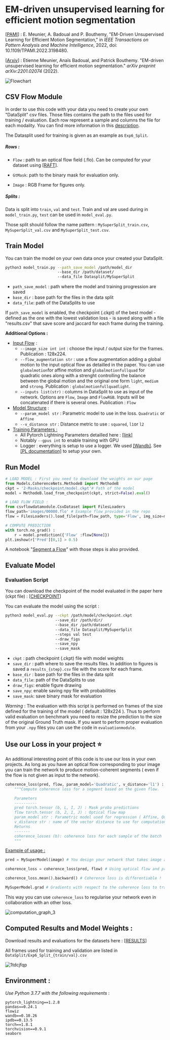 # EM-driven unsupervised learning for efficient motion segmentation

[[PAMI]()] : E. Meunier, A. Badoual and P. Bouthemy, "EM-Driven Unsupervised Learning for Efficient Motion Segmentation," in *IEEE Transactions on Pattern Analysis and Machine Intelligence*, 2022, doi: 10.1109/TPAMI.2022.3198480.

[[Arxiv](https://arxiv.org/pdf/2201.02074.pdf)] : Etienne Meunier, Anaïs Badoual, and Patrick Bouthemy. "EM-driven unsupervised learning for efficient motion segmentation." *arXiv preprint arXiv:2201.02074* (2022). 

![Flowchart](images/Flowchart.png)

## CSV Flow Module 

In order to use this code with your data you need to create your own "DataSplit" csv files. Those files contains the path to the files used for training / evaluation. Each row represent a sample and columns the file for each modality.  You can find more information in this [description](csvflowdatamodule/README.md).

The Datasplit used for training is given as an example as `Exp6_Split`.

##### Rows :

- `Flow` : path to an optical flow field (.flo). Can be computed for your dataset using [[RAFT](https://github.com/princeton-vl/RAFT)]. 

- `GtMask`: path to the binary mask for evaluation only. 

- `Image` : RGB Frame for figures only. 

##### Splits :

Data is split into `train`, `val` and `test`. Train and val are used during in `model_train.py`, `test` can be used in `model_eval.py`. 

Those split should follow the name pattern : `MySuperSplit_train.csv`, `MySuperSplit_val.csv` and `MySuperSplit_test.csv`. 

## Train Model 

You can train the model on your own data once your created your DataSplit. 

```bash
python3 model_train.py --path_save_model /path/model_dir
					   --base_dir /path/dataset/
                       --data_file Datasplit/MySuperSplit
```

- `path_save_model` : path where the model and training progression are saved
- `base_dir` : base path for the files in the data split 
- `data_file`: path of the DataSplits to use 

If `path_save_model` is enabled, the checkpoint (.ckpt) of the best model - defined as the one with the lowest validation loss - is saved along with a file "results.csv" that save score and jaccard for each frame during the training. 

**Additional Options :** 

- <u>Input Flow</u> : 
  - `--image_size int int`  : choose the input  / output size for the frames. Publication : 128x224.
  - `--flow_augmentation str` : use a flow augmentation adding a global motion to the input optical flow as detailled in the paper. You can use `globalmotion`for affine motion and `globalmotionfullquad` for quadratic ones along with a strenght controlling the balance between the global motion and the original one form `light`, `medium` and `strong`.  Publication : `globalmotionfullquadlight`. 
  - `--inputs list(str)` : columns in DataSplit to use as input of the network. Options are `Flow`, `Image` and `FlowRGB`. Inputs will be concatenated if there is several ones.  Publication : `Flow`
- <u>Model Structure</u> : 
  - `--param_model str` : Parametric model to use in the loss. `Quadratic` or `Affine`
  - `--v_distance str` : Distance metric to use : `squared`, `l1`or `l2`
- <u>Training Parameters :</u> 
  - All Pytorch Lightning Parameters detailled here : [[link]](https://pytorch-lightning.readthedocs.io/en/latest/common/lightning_module.html)
  - Notably `--gpus int` to enable training with GPU
  - Logger : everything is setup to use a logger. We used [[Wandb]](https://docs.wandb.ai/). See [[PL documentation]](https://pytorch-lightning.readthedocs.io/en/latest/) to setup your own.

## Run Model 

```python
# LOAD MODEL : First you need to download the weights on our page
from Models.CoherenceNets.MethodeB import MethodeB
ckpt = '2-Masks/checkpoint/model.ckpt'# Path of the model 
model = MethodeB.load_from_checkpoint(ckpt, strict=False).eval()

# LOAD FLOW FIELD : 
from csvflowdatamodule.CsvDataset import FilesLoaders
flow_path='images/00000.flo' # Example flow provided in the repo
flow = FilesLoaders().load_file(path=flow_path, type='Flow', img_size=model.hparams['img_size'])

# COMPUTE PREDICTION
with torch.no_grad() :
    r = model.prediction({'Flow' :flow[None]})
plt.imshow(r['Pred'][0,1] > 0.5)
```

A notebook "[Segment a Flow](Segment-a-Flow.ipynb)" with those steps is also provided.

## Evaluate Model 

### Evaluation Script

You can download the checkpoint of the model evaluated in the paper here (ckpt file) : [[CHECKPOINT](https://gitlab.inria.fr/serpico/em-driven-segmentation-data/-/tree/main/2-Masks%20(%201tdcjfqp%20)/checkpoint)]

You can evaluate the model using the script : 

```bash
python3 model_eval.py --ckpt /path/model/checkpoint.ckpt
					  --save_dir /path/dir/
					  --base_dir /path/dataset/
                      --data_file Datasplit/MySuperSplit
					  --steps val test
					  --draw_figs 
					  --save_npy 
					  --save_mask 
```

- `ckpt` : path checkpoint (.ckpt) file with model weights
- `save_dir` : path where to save the results files. In addition to figures is saved a `results_{step}.csv` file with the score for each frame.
- `base_dir` : base path for the files in the data split 
- `data_file`: path of the DataSplits to use 
- `draw_figs`: enable figure drawing 
- `save_npy`: enable saving npy file with probabilities
- `save_mask`: save binary mask for evaluation

*Warning* : The evaluation with this script is performed on frames of the size defined for the training of the model ( default : 128x224 ). Thus to perform valid evaluation on benchmark you need to resize the prediction to the size of the original Ground Truth mask. If you want to perform proper evaluation from your `.npy` files you can use the code in `evaluationmodule`.

## Use our Loss in your project :star:

An additional interesting point of this code is to use our loss in your own projects. As long as you have an optical flow corresponding to your image you can train the network to produce motion-coherent segments ( even if the flow is not given as input to the network). 

```python
coherence_loss(pred, flow, param_model='Quadratic', v_distance='l1') :
    """Compute coherence loss for a segment based on the given flow.

    Parameters
    ----------
    pred torch.tensor (b, L, I, J) : Mask proba predictions
    flow torch.tensor (b, 2, I, J) : Optical flow map
    param_model str : Parametric model used for regression ( Affine, Quadratic). Default : Quadratic
    v_distance str : name of the vector distance to use for computation (l1, l2, squared). Default : l1
    Returns
    -------
    coherence_losses (b): coherence loss for each sample of the batch
    """
```

<u>Example of usage :</u> 

```python
pred = MySuperModel(image) # You design your network that takes image as input and return segmentation pred

coherence_loss = coherence_loss(pred, flow) # Using optical flow and prediction compute coherence loss

coherence_loss.mean().backward() # Coherence loss is differentiable ! 

MySuperModel.grad # Gradients with respect to the coherence loss to train your network. 
```

This way you can use `coherence_loss` to regularise your network even in collaboration with an other loss. 

![computation_graph_3](images/computation_graph_3.png)

## Computed Results and Model Weights : 

Download results and evaluations for the datasets here : [[RESULTS](https://gitlab.inria.fr/serpico/em-driven-segmentation-data/-/tree/main/2-Masks%20(%201tdcjfqp%20)/Eval-230222)]

All frames used for training and validation are listed in `DataSplit/Exp6_Split_{train/val}.csv` 

![1tdcjfqp](images/1tdcjfqp.gif)

## Environment : 

*Use Python 3.7.7 with the following requirements* : 

```
pytorch_lightning==1.2.8
pandas==0.24.1
flowiz
wandb==0.10.26
ipdb==0.13.5
torch==1.8.1
torchvision==0.9.1
seaborn
```

